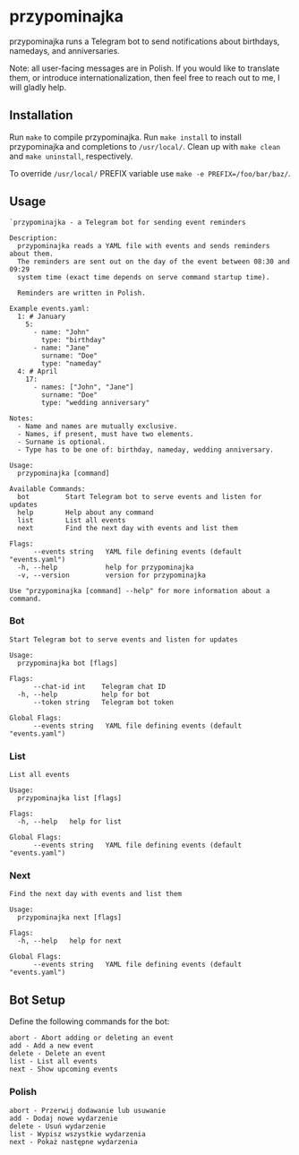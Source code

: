 # przypominajka

przypominajka runs a Telegram bot to send notifications about birthdays,
namedays, and anniversaries.

Note: all user-facing messages are in Polish. If you would like to translate
them, or introduce internationalization, then feel free to reach out to me, I
will gladly help.

## Installation
Run `make` to compile przypominajka.
Run `make install` to install przypominajka and completions to `/usr/local/`.
Clean up with `make clean` and `make uninstall`, respectively.

To override `/usr/local/` PREFIX variable use `make -e PREFIX=/foo/bar/baz/`.

## Usage
```
`przypominajka - a Telegram bot for sending event reminders

Description:
  przypominajka reads a YAML file with events and sends reminders about them.
  The reminders are sent out on the day of the event between 08:30 and 09:29
  system time (exact time depends on serve command startup time).

  Reminders are written in Polish.

Example events.yaml:
  1: # January
    5:
      - name: "John"
        type: "birthday"
      - name: "Jane"
        surname: "Doe"
        type: "nameday"
  4: # April
    17:
      - names: ["John", "Jane"]
        surname: "Doe"
        type: "wedding anniversary"

Notes:
  - Name and names are mutually exclusive.
  - Names, if present, must have two elements.
  - Surname is optional.
  - Type has to be one of: birthday, nameday, wedding anniversary.

Usage:
  przypominajka [command]

Available Commands:
  bot         Start Telegram bot to serve events and listen for updates
  help        Help about any command
  list        List all events
  next        Find the next day with events and list them

Flags:
      --events string   YAML file defining events (default "events.yaml")
  -h, --help            help for przypominajka
  -v, --version         version for przypominajka

Use "przypominajka [command] --help" for more information about a command.
```

### Bot
```
Start Telegram bot to serve events and listen for updates

Usage:
  przypominajka bot [flags]

Flags:
      --chat-id int    Telegram chat ID
  -h, --help           help for bot
      --token string   Telegram bot token

Global Flags:
      --events string   YAML file defining events (default "events.yaml")
```

### List
```
List all events

Usage:
  przypominajka list [flags]

Flags:
  -h, --help   help for list

Global Flags:
      --events string   YAML file defining events (default "events.yaml")
```

### Next
```
Find the next day with events and list them

Usage:
  przypominajka next [flags]

Flags:
  -h, --help   help for next

Global Flags:
      --events string   YAML file defining events (default "events.yaml")
```

## Bot Setup
Define the following commands for the bot:
```
abort - Abort adding or deleting an event
add - Add a new event
delete - Delete an event
list - List all events
next - Show upcoming events
```

### Polish
```
abort - Przerwij dodawanie lub usuwanie
add - Dodaj nowe wydarzenie
delete - Usuń wydarzenie
list - Wypisz wszystkie wydarzenia
next - Pokaż następne wydarzenia
```
